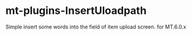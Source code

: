 mt-plugins-InsertUloadpath
==========================

Simple insert some words into the field of item upload screen. for MT.6.0.x
